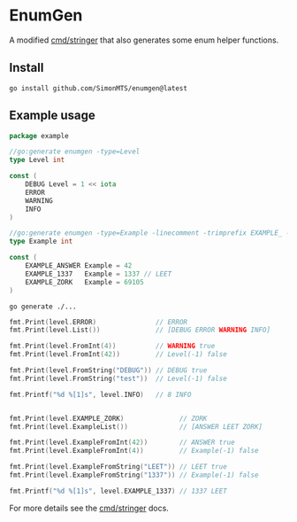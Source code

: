 # EnumGen

A modified [cmd/stringer][1] that also generates some enum helper functions.

## Install
```
go install github.com/SimonMTS/enumgen@latest
```

## Example usage

```go
package example

//go:generate enumgen -type=Level
type Level int

const (
	DEBUG Level = 1 << iota
	ERROR
	WARNING
	INFO
)

//go:generate enumgen -type=Example -linecomment -trimprefix EXAMPLE_ --prefixfuncs
type Example int

const (
	EXAMPLE_ANSWER Example = 42
	EXAMPLE_1337   Example = 1337 // LEET
	EXAMPLE_ZORK   Example = 69105
)
```

```
go generate ./...
```

```go
fmt.Print(level.ERROR)               // ERROR
fmt.Print(level.List())              // [DEBUG ERROR WARNING INFO]

fmt.Print(level.FromInt(4))          // WARNING true
fmt.Print(level.FromInt(42))         // Level(-1) false

fmt.Print(level.FromString("DEBUG")) // DEBUG true
fmt.Print(level.FromString("test"))  // Level(-1) false

fmt.Printf("%d %[1]s", level.INFO)   // 8 INFO


fmt.Print(level.EXAMPLE_ZORK)              // ZORK
fmt.Print(level.ExampleList())             // [ANSWER LEET ZORK]

fmt.Print(level.ExampleFromInt(42))        // ANSWER true
fmt.Print(level.ExampleFromInt(4))         // Example(-1) false

fmt.Print(level.ExampleFromString("LEET")) // LEET true
fmt.Print(level.ExampleFromString("1337")) // Example(-1) false

fmt.Printf("%d %[1]s", level.EXAMPLE_1337) // 1337 LEET
```

For more details see the [cmd/stringer][1] docs.


[1]: https://pkg.go.dev/golang.org/x/tools@v0.17.0/cmd/stringer
